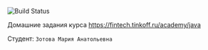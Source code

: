 ![Build Status](https://github.com/zotmarya/homework/actions/workflows/build.yml/badge.svg)

Домашние задания курса https://fintech.tinkoff.ru/academy/java

Студент: `Зотова Мария Анатольевна`
